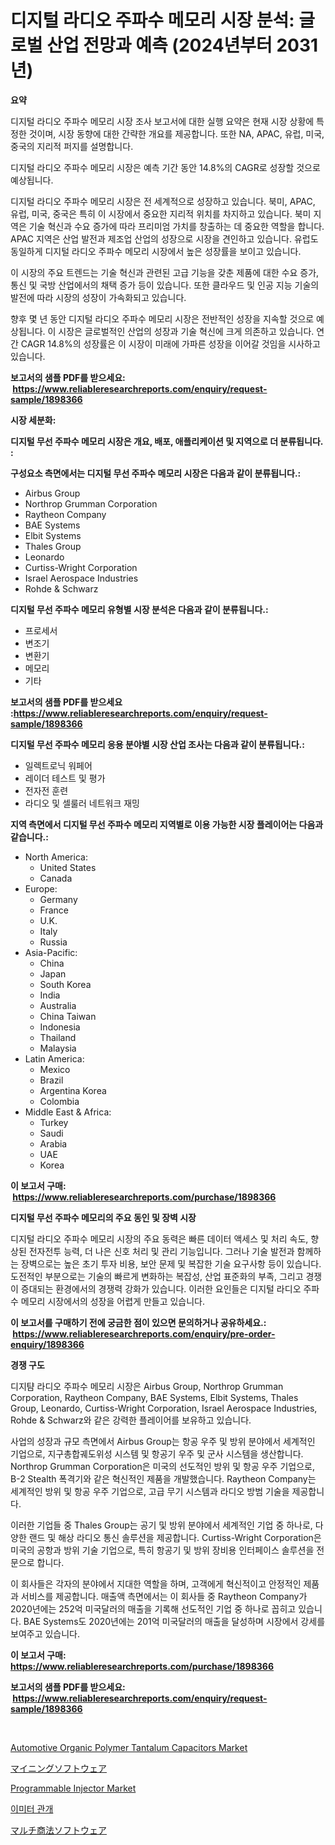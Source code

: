 <p><h1>디지털 라디오 주파수 메모리 시장 분석: 글로벌 산업 전망과 예측 (2024년부터 2031년)</h1></p><p><strong>요약</strong></p>
<p><p>디지털 라디오 주파수 메모리 시장 조사 보고서에 대한 실행 요약은 현재 시장 상황에 특정한 것이며, 시장 동향에 대한 간략한 개요를 제공합니다. 또한 NA, APAC, 유럽, 미국, 중국의 지리적 퍼지를 설명합니다.</p><p>디지털 라디오 주파수 메모리 시장은 예측 기간 동안 14.8%의 CAGR로 성장할 것으로 예상됩니다.</p><p>디지털 라디오 주파수 메모리 시장은 전 세계적으로 성장하고 있습니다. 북미, APAC, 유럽, 미국, 중국은 특히 이 시장에서 중요한 지리적 위치를 차지하고 있습니다. 북미 지역은 기술 혁신과 수요 증가에 따라 프리미엄 가치를 창출하는 데 중요한 역할을 합니다. APAC 지역은 산업 발전과 제조업 산업의 성장으로 시장을 견인하고 있습니다. 유럽도 동일하게 디지털 라디오 주파수 메모리 시장에서 높은 성장률을 보이고 있습니다.</p><p>이 시장의 주요 트렌드는 기술 혁신과 관련된 고급 기능을 갖춘 제품에 대한 수요 증가, 통신 및 국방 산업에서의 채택 증가 등이 있습니다. 또한 클라우드 및 인공 지능 기술의 발전에 따라 시장의 성장이 가속화되고 있습니다.</p><p>향후 몇 년 동안 디지털 라디오 주파수 메모리 시장은 전반적인 성장을 지속할 것으로 예상됩니다. 이 시장은 글로벌적인 산업의 성장과 기술 혁신에 크게 의존하고 있습니다. 연간 CAGR 14.8%의 성장률은 이 시장이 미래에 가파른 성장을 이어갈 것임을 시사하고 있습니다.</p></p>
<p><strong>보고서의 샘플 PDF를 받으세요: &nbsp;<a href="https://www.reliableresearchreports.com/enquiry/request-sample/1898366">https://www.reliableresearchreports.com/enquiry/request-sample/1898366</a></strong></p>
<p><strong>시장 세분화:</strong></p>
<p><strong> 디지털 무선 주파수 메모리 시장은 개요, 배포, 애플리케이션 및 지역으로 더 분류됩니다. :</strong></p>
<p><strong>구성요소 측면에서는 디지털 무선 주파수 메모리 시장은 다음과 같이 분류됩니다.:</strong></p>
<p><ul><li>Airbus Group</li><li>Northrop Grumman Corporation</li><li>Raytheon Company</li><li>BAE Systems</li><li>Elbit Systems</li><li>Thales Group</li><li>Leonardo</li><li>Curtiss-Wright Corporation</li><li>Israel Aerospace Industries</li><li>Rohde & Schwarz</li></ul></p>
<p><strong> 디지털 무선 주파수 메모리 유형별 시장 분석은 다음과 같이 분류됩니다.:</strong></p>
<p><ul><li>프로세서</li><li>변조기</li><li>변환기</li><li>메모리</li><li>기타</li></ul></p>
<p><strong>보고서의 샘플 PDF를 받으세요 :<a href="https://www.reliableresearchreports.com/enquiry/request-sample/1898366">https://www.reliableresearchreports.com/enquiry/request-sample/1898366</a></strong></p>
<p><strong> 디지털 무선 주파수 메모리 응용 분야별 시장 산업 조사는 다음과 같이 분류됩니다.:</strong></p>
<p><ul><li>일렉트로닉 워페어</li><li>레이더 테스트 및 평가</li><li>전자전 훈련</li><li>라디오 및 셀룰러 네트워크 재밍</li></ul></p>
<p><strong>지역 측면에서 디지털 무선 주파수 메모리 지역별로 이용 가능한 시장 플레이어는 다음과 같습니다.:</strong></p>
<p><ul>
    <li>
        North America:
        <ul>
            <li>United States</li>
            <li>Canada</li>
        </ul>
    </li>
    <li>
        Europe:
        <ul>
            <li>Germany</li>
            <li>France</li>
            <li>U.K.</li>
            <li>Italy</li>
            <li>Russia</li>
        </ul>
    </li>
    <li>
        Asia-Pacific:
        <ul>
            <li>China</li>
            <li>Japan</li>
            <li>South Korea</li>
            <li>India</li>
            <li>Australia</li>
            <li>China Taiwan</li>
            <li>Indonesia</li>
            <li>Thailand</li>
            <li>Malaysia</li>
        </ul>
    </li>
    <li>
        Latin America:
        <ul>
            <li>Mexico</li>
            <li>Brazil</li>
            <li>Argentina Korea</li>
            <li>Colombia</li>
        </ul>
    </li>
    <li>
        Middle East & Africa:
        <ul>
            <li>Turkey</li>
            <li>Saudi</li>
            <li>Arabia</li>
            <li>UAE</li>
            <li>Korea</li>
        </ul>
    </li>
    </ul></p>
<p><strong>이 보고서 구매: &nbsp;<a href="https://www.reliableresearchreports.com/purchase/1898366">https://www.reliableresearchreports.com/purchase/1898366</a></strong></p>
<p><strong>디지털 무선 주파수 메모리의 주요 동인 및 장벽 시장</strong></p>
<p><p>디지털 라디오 주파수 메모리 시장의 주요 동력은 빠른 데이터 액세스 및 처리 속도, 향상된 전자전투 능력, 더 나은 신호 처리 및 관리 기능입니다. 그러나 기술 발전과 함께하는 장벽으로는 높은 초기 투자 비용, 보안 문제 및 복잡한 기술 요구사항 등이 있습니다. 도전적인 부분으로는 기술의 빠르게 변화하는 복잡성, 산업 표준화의 부족, 그리고 경쟁이 증대되는 환경에서의 경쟁력 강화가 있습니다. 이러한 요인들은 디지털 라디오 주파수 메모리 시장에서의 성장을 어렵게 만들고 있습니다.</p></p>
<p><strong>이 보고서를 구매하기 전에 궁금한 점이 있으면 문의하거나 공유하세요.: &nbsp;<a href="https://www.reliableresearchreports.com/enquiry/pre-order-enquiry/1898366">https://www.reliableresearchreports.com/enquiry/pre-order-enquiry/1898366</a></strong></p>
<p><strong>경쟁 구도</strong></p>
<p><p>디지턈 라디오 주파수 메모리 시장은 Airbus Group, Northrop Grumman Corporation, Raytheon Company, BAE Systems, Elbit Systems, Thales Group, Leonardo, Curtiss-Wright Corporation, Israel Aerospace Industries, Rohde & Schwarz와 같은 강력한 플레이어를 보유하고 있습니다. </p><p>사업의 성장과 규모 측면에서 Airbus Group는 항공 우주 및 방위 분야에서 세계적인 기업으로, 지구총합궤도위성 시스템 및 항공기 우주 및 군사 시스템을 생산합니다. Northrop Grumman Corporation은 미국의 선도적인 방위 및 항공 우주 기업으로, B-2 Stealth 폭격기와 같은 혁신적인 제품을 개발했습니다. Raytheon Company는 세계적인 방위 및 항공 우주 기업으로, 고급 무기 시스템과 라디오 방범 기술을 제공합니다.</p><p>이러한 기업들 중 Thales Group는 공기 및 방위 분야에서 세계적인 기업 중 하나로, 다양한 랜드 및 해상 라디오 통신 솔루션을 제공합니다. Curtiss-Wright Corporation은 미국의 공항과 방위 기술 기업으로, 특히 항공기 및 방위 장비용 인터페이스 솔루션을 전문으로 합니다.</p><p>이 회사들은 각자의 분야에서 지대한 역할을 하며, 고객에게 혁신적이고 안정적인 제품과 서비스를 제공합니다. 매출액 측면에서는 이 회사들 중 Raytheon Company가 2020년에는 252억 미국달러의 매출을 기록해 선도적인 기업 중 하나로 꼽히고 있습니다. BAE Systems도 2020년에는 201억 미국달러의 매출을 달성하며 시장에서 강세를 보여주고 있습니다.</p></p>
<p><strong>이 보고서 구매: &nbsp; <a href="https://www.reliableresearchreports.com/purchase/1898366">https://www.reliableresearchreports.com/purchase/1898366</a></strong></p>
<p><strong>보고서의 샘플 PDF를 받으세요: &nbsp;<a href="https://www.reliableresearchreports.com/enquiry/request-sample/1898366">https://www.reliableresearchreports.com/enquiry/request-sample/1898366</a></strong><strong></strong></p>
<p>&nbsp;</p>
<p><p><a href="https://view.publitas.com/reportprime-1/automotive-organic-polymer-tantalum-capacitors-market-offers-provide-insightful-data-for-the-time-period-from-2024-to-2031-and-also-provide-analysis-based-on-application-type-and-region/">Automotive Organic Polymer Tantalum Capacitors Market</a></p><p><a href="https://github.com/adcxff01450218/Market-Research-Report-List-1/blob/main/3725267194467.md">マイニングソフトウェア</a></p><p><a href="https://issuu.com/reportprime-2/docs/programmable-injector-market-size-2030.pptx">Programmable Injector Market</a></p><p><a href="https://github.com/vsn7qpua81q/Market-Research-Report-List-1/blob/main/7369784194189.md">이미터 관개</a></p><p><a href="https://github.com/xnljig2898992/Market-Research-Report-List-1/blob/main/8109736194466.md">マルチ商法ソフトウェア</a></p></p>